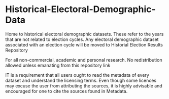 # Historical-Electoral-Demographic-Data
Home to historical electoral demographic datasets. These refer to the years that are not related to election cycles. Any electoral demographic dataset associated with an election cycle will be moved to Historial Election Results Repository

For all non-commercial, academic and personal research. No redistribution allowed unless emanating from this repository link

IT is a requirement that all users ought to read the metadata of every dataset and understand the licensing terms. Even though some licences may excuse the user from attributing the sources, it is highly advisable and encouraged for one to cite the sources found in Metadata.

